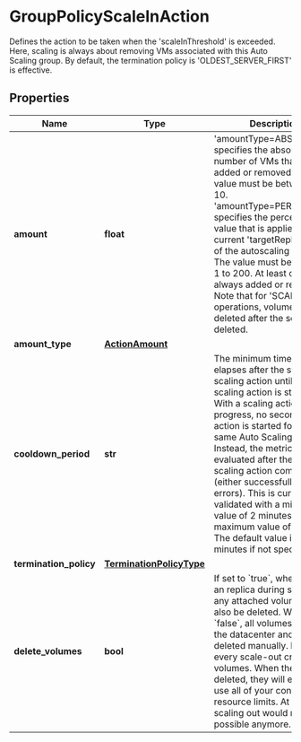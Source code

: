 # GroupPolicyScaleInAction

Defines the action to be taken when the 'scaleInThreshold' is exceeded. Here, scaling is always about removing VMs associated with this Auto Scaling group. By default, the termination policy is 'OLDEST_SERVER_FIRST' is effective.
## Properties
| Name | Type | Description | Notes |
| ------------ | ------------- | ------------- | ------------- |
| **amount** | **float** | &#39;amountType&#x3D;ABSOLUTE&#39; specifies the absolute number of VMs that are added or removed. The value must be between 1 to 10.   &#39;amountType&#x3D;PERCENTAGE&#39; specifies the percentage value that is applied to the current &#39;targetReplicaCount&#39; of the autoscaling group. The value must be between 1 to 200.   At least one VM is always added or removed.   Note that for &#39;SCALE_IN&#39; operations, volumes are not deleted after the server is deleted. |  |
| **amount_type** | [**ActionAmount**](ActionAmount.md) |  |  |
| **cooldown_period** | **str** | The minimum time that elapses after the start of this scaling action until the next scaling action is started. With a scaling action in progress, no second scaling action is started for the same Auto Scaling group. Instead, the metric is re-evaluated after the current scaling action completes (either successfully or with errors). This is currently validated with a minimum value of 2 minutes and a maximum value of 24 hours. The default value is 5 minutes if not specified. | [optional] [default to '5m'] |
| **termination_policy** | [**TerminationPolicyType**](TerminationPolicyType.md) |  | [optional]  |
| **delete_volumes** | **bool** | If set to &#x60;true&#x60;, when deleting an replica during scale in, any attached volume will also be deleted. When set to &#x60;false&#x60;, all volumes remain in the datacenter and must be deleted manually.  **Note**, that every scale-out creates new volumes. When they are not deleted, they will eventually use all of your contracts resource limits. At this point, scaling out would not be possible anymore. |  |


